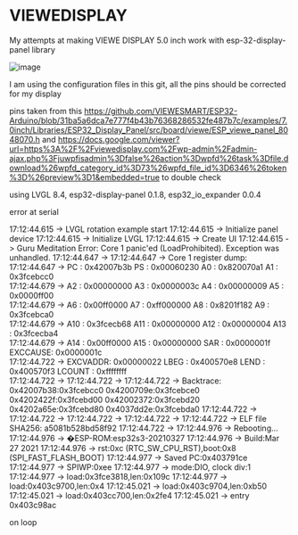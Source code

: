 # VIEWEDISPLAY
My attempts at making VIEWE DISPLAY 5.0 inch work with esp-32-display-panel library

![image](https://github.com/user-attachments/assets/5a9e9b75-b743-484a-be3c-21aad97f1e7f)

I am using the configuration files in this git, all the pins should be corrected for my display

pins taken from this https://github.com/VIEWESMART/ESP32-Arduino/blob/31ba5a6dca7e777f4b43b76368286532fe487b7c/examples/7.0inch/Libraries/ESP32_Display_Panel/src/board/viewe/ESP_viewe_panel_8048070.h 
and
https://docs.google.com/viewer?url=https%3A%2F%2Fviewedisplay.com%2Fwp-admin%2Fadmin-ajax.php%3Fjuwpfisadmin%3Dfalse%26action%3Dwpfd%26task%3Dfile.download%26wpfd_category_id%3D73%26wpfd_file_id%3D6346%26token%3D%26preview%3D1&embedded=true
to double check

using LVGL 8.4, esp32-display-panel 0.1.8, esp32_io_expander 0.0.4

error at serial

17:12:44.615 -> LVGL rotation example start
17:12:44.615 -> Initialize panel device
17:12:44.615 -> Initialize LVGL
17:12:44.615 -> Create UI
17:12:44.615 -> Guru Meditation Error: Core  1 panic'ed (LoadProhibited). Exception was unhandled.
17:12:44.647 -> 
17:12:44.647 -> Core  1 register dump:
17:12:44.647 -> PC      : 0x42007b3b  PS      : 0x00060230  A0      : 0x820070a1  A1      : 0x3fcebcc0  
17:12:44.679 -> A2      : 0x00000000  A3      : 0x0000003c  A4      : 0x00000009  A5      : 0x0000ff00  
17:12:44.679 -> A6      : 0x00ff0000  A7      : 0xff000000  A8      : 0x8201f182  A9      : 0x3fcebca0  
17:12:44.679 -> A10     : 0x3fcecb68  A11     : 0x00000000  A12     : 0x00000004  A13     : 0x3fcecba4  
17:12:44.679 -> A14     : 0x00ff0000  A15     : 0x00000000  SAR     : 0x0000001f  EXCCAUSE: 0x0000001c  
17:12:44.722 -> EXCVADDR: 0x00000022  LBEG    : 0x400570e8  LEND    : 0x400570f3  LCOUNT  : 0xffffffff  
17:12:44.722 -> 
17:12:44.722 -> 
17:12:44.722 -> Backtrace: 0x42007b38:0x3fcebcc0 0x4200709e:0x3fcebce0 0x4202422f:0x3fcebd00 0x42002372:0x3fcebd20 0x4202a65e:0x3fcebd80 0x4037dd2e:0x3fcebda0
17:12:44.722 -> 
17:12:44.722 -> 
17:12:44.722 -> 
17:12:44.722 -> 
17:12:44.722 -> ELF file SHA256: a5081b528bd58f92
17:12:44.722 -> 
17:12:44.976 -> Rebooting...
17:12:44.976 -> �ESP-ROM:esp32s3-20210327
17:12:44.976 -> Build:Mar 27 2021
17:12:44.976 -> rst:0xc (RTC_SW_CPU_RST),boot:0x8 (SPI_FAST_FLASH_BOOT)
17:12:44.977 -> Saved PC:0x403791ce
17:12:44.977 -> SPIWP:0xee
17:12:44.977 -> mode:DIO, clock div:1
17:12:44.977 -> load:0x3fce3818,len:0x109c
17:12:44.977 -> load:0x403c9700,len:0x4
17:12:45.021 -> load:0x403c9704,len:0xb50
17:12:45.021 -> load:0x403cc700,len:0x2fe4
17:12:45.021 -> entry 0x403c98ac

on loop
